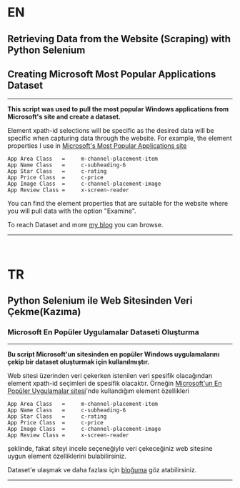 # EN

## Retrieving Data from the Website (Scraping) with Python Selenium
## Creating Microsoft Most Popular Applications Dataset

-----------------

**This script was used to pull the most popular Windows applications from Microsoft's site and create a dataset.**

Element xpath-id selections will be specific as the desired data will be specific when capturing data through the website.
For example, the element properties I use in [Microsoft's Most Popular Applications site](https://www.microsoft.com/en-us/store/most-popular/apps/pc)
```
App Area Class   =     m-channel-placement-item
App Name Class   =     c-subheading-6
App Star Class   =     c-rating
App Price Class  =     c-price
App Image Class  =     c-channel-placement-image
App Review Class =     x-screen-reader
```
You can find the element properties that are suitable for the website where you will pull data with the option "Examine".

To reach Dataset and more [my blog](https://www.muhammedalikocabey.com/veri-bilimi/veri-setleri/ilk-veri-setim-populer-windows-uygulamalari/102/) you can browse.

-----------------



&nbsp;
&nbsp;



# TR

## Python Selenium ile Web Sitesinden Veri Çekme(Kazıma)
### Microsoft En Popüler Uygulamalar Dataseti Oluşturma

-----------------

**Bu script Microsoft'un sitesinden en popüler Windows uygulamalarını çekip bir dataset oluşturmak için kullanılmıştır.**



Web sitesi üzerinden veri çekerken istenilen veri spesifik olacağından element xpath-id seçimleri de spesifik olacaktır.
Örneğin [Microsoft'un En Popüler Uygulamalar sitesi](https://www.microsoft.com/en-us/store/most-popular/apps/pc)'nde kullandığım element özellikleri

```
App Area Class   =     m-channel-placement-item
App Name Class   =     c-subheading-6
App Star Class   =     c-rating
App Price Class  =     c-price
App Image Class  =     c-channel-placement-image
App Review Class =     x-screen-reader
```

şeklinde, fakat siteyi incele seçeneğiyle veri çekeceğiniz web sitesine uygun element özelliklerini bulabilirsiniz.

Dataset'e ulaşmak ve daha fazlası için [bloğuma](https://www.muhammedalikocabey.com/veri-bilimi/veri-setleri/ilk-veri-setim-populer-windows-uygulamalari/102/) göz atabilirsiniz.

-----------------